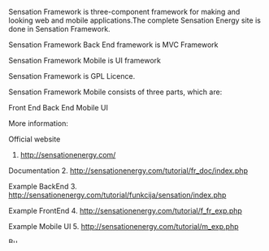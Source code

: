 Sensation Framework is three-component framework for making and looking web and mobile applications.The complete Sensation Energy site is done in Sensation Framework.

Sensation Framework Back End framework is MVC Framework

Sensation Framework Mobile is UI framework

Sensation Framework is GPL Licence.

Sensation Framework Mobile consists of three parts, which are:

Front End
Back End
Mobile UI

More information:

Official website
1. http://sensationenergy.com/

Documentation
2. http://sensationenergy.com/tutorial/fr_doc/index.php

Example BackEnd
3. http://sensationenergy.com/tutorial/funkcija/sensation/index.php

Example FrontEnd
4. http://sensationenergy.com/tutorial/f_fr_exp.php

Example Mobile UI
5. http://sensationenergy.com/tutorial/m_exp.php

 <a href="https://www.buymeacoffee.com/SenEne" target="_blank"><img src="https://cdn.buymeacoffee.com/buttons/v2/default-blue.png" alt="Buy Me A Coffee" style="height: 10px !important;width: 19px !important;" ></a>
